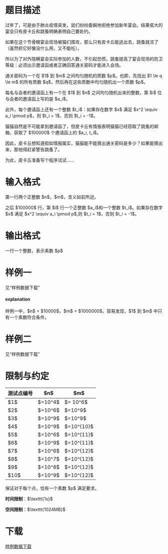 # 题目描述

<p>过年了，可是由于肺炎疫情突发，鼠们纷纷委婉地拒绝参加新年宴会。结果偌大的宴会只有皮卡丘和跳蚤明确表明自己要赴约。</p>
<p>如果在这个节骨眼宴会现场被猫们围攻，那么只有皮卡丘能逃出去，跳蚤就凉了（虽然抓它好像没什么用，又不能吃）。</p>
<p>所以为了对外隐瞒宴会实际参加的人数，不引起恐慌，跳蚤提高了宴会现场的防卫等级：必须出示邀请函或者正确回答通关密码才能进入会场。</p>
<p>通关密码为一个在 $1$ 到 $m$ 之间均匀随机的质数 $p$。也即，先找出 $1 \le q \le m$ 的所有质数 $q$，然后再在这些质数中均匀随机出一个质数 $p$。</p>
<p>每名与会者的邀请函上有一个在 $1$ 到 $n$ 之间均匀随机出来的整数，第 $i$ 位与会者的邀请函上写的是 $a_i$。</p>
<p>此外，每个邀请函上还有一个整数 $t_i$：如果存在数字 $x$ 满足 $x^2 \equiv a_i \pmod p$，则 $t_i = 1$，否则 $t_i = -1$。</p>
<p>猫猫自然是不可能拿到邀请函了，但皮卡丘有情报表明猫猫已经窃取了跳蚤的邮箱，获取了 $100000$ 个邀请函上的 $a_i, t_i$。</p>
<p>因此，皮卡丘想知道假如情报属实，猫猫能不能猜出通关密码是多少？如果能猜出来，那他得赶紧警告跳蚤了。</p>
<p>为此，皮卡丘准备写个程序试试……</p>

# 输入格式


<p>第一行两个正整数 $n$，$m$，含义如前所述。</p>
<p>之后 $100000$ 行，第 $i$ 行一个正整数 $a_i$和一个整数 $t_i$。如果存在数字 $x$ 满足 $x^2 \equiv a_i \pmod p$,则 $t_i = 1$，否则 $t_i = -1$。</p>

# 输出格式


<p>一行一个整数，表示素数 $p$</p>

# 样例一


<p>见“样例数据下载”</p>
<h4>explanation</h4>
<p>样例一中，$n$ = $10000$，$m$ = $1000000$。容易发现，$1$ 到 $m$ 中只有一个素数符合条件。</p>

# 样例二


<p>见“样例数据下载”</p>

# 限制与约定


<div class="table-responsive">
    <table class="table table-bordered table-text-center table-vertical-middle"><thead><tr><th>测试点编号</th><th>$n$</th><th>$m$</th></tr></thead><tbody><tr><td>$1$</td><td>$=10^4$</td><td>$= 10^6$</td></tr><tr><td>$2$</td><td>$=10^6$</td><td>$=10^9$</td></tr><tr><td>$3$</td><td>$=10^9$</td><td>$=10^9$</td></tr><tr><td>$4$</td><td>$=10^9$</td><td>$=10^{10}$</td></tr><tr><td>$5$</td><td>$=10^6$</td><td>$=10^{11}$</td></tr><tr><td>$6$</td><td>$=10^9$</td><td>$=10^{11}$</td></tr><tr><td>$7$</td><td>$=10^6$</td><td>$=10^{12}$</td></tr><tr><td>$8$</td><td>$=10^7$</td><td>$=10^{12}$</td></tr><tr><td>$9$</td><td>$=10^8$</td><td>$=10^{12}$</td></tr><tr><td>$10$</td><td>$=10^9$</td><td>$=10^{12}$</td></tr></tbody></table></div>

<p>保证对于每个点，恰有一个素数 $p$ 满足要求。</p>
<p><strong>时间限制</strong>：$\texttt{1s}$</p>
<p><strong>空间限制</strong>：$\texttt{1024MB}$</p>

# 下载


<p><a href="/download.php?type=problem&amp;id=499">样例数据下载</a></p>
